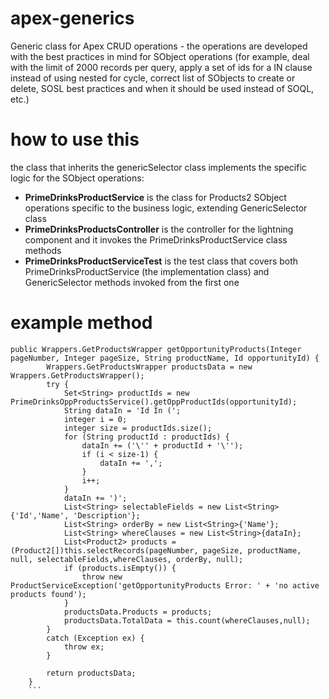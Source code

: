 # apex-generics
Generic class for Apex CRUD operations - the operations are developed with the best practices in mind for SObject operations (for example, deal with the limit of 2000 records per query, apply a set of ids for a IN clause instead of using nested for cycle, correct list of SObjects to create or delete, SOSL best practices and when it should be used instead of SOQL, etc.)

# how to use this
the class that inherits the genericSelector class implements the specific logic for the SObject operations:
- **PrimeDrinksProductService** is the class for Products2 SObject operations specific to the business logic, extending GenericSelector class
- **PrimeDrinksProductsController** is the controller for the lightning component and it invokes the PrimeDrinksProductService class methods
- **PrimeDrinksProductServiceTest** is the test class that covers both PrimeDrinksProductService (the implementation class) and GenericSelector methods invoked from the first one

# example method
```
public Wrappers.GetProductsWrapper getOpportunityProducts(Integer pageNumber, Integer pageSize, String productName, Id opportunityId) {
        Wrappers.GetProductsWrapper productsData = new Wrappers.GetProductsWrapper();
        try {
            Set<String> productIds = new PrimeDrinksOppProductsService().getOppProductIds(opportunityId);
            String dataIn = 'Id In (';
            integer i = 0;
            integer size = productIds.size();
            for (String productId : productIds) {
                dataIn += ('\'' + productId + '\'');
                if (i < size-1) {
                    dataIn += ',';
                }
                i++;
            }
            dataIn += ')';
            List<String> selectableFields = new List<String>{'Id','Name', 'Description'};
            List<String> orderBy = new List<String>{'Name'};
            List<String> whereClauses = new List<String>{dataIn};
            List<Product2> products = (Product2[])this.selectRecords(pageNumber, pageSize, productName, null, selectableFields,whereClauses, orderBy, null);
            if (products.isEmpty()) {
                throw new ProductServiceException('getOpportunityProducts Error: ' + 'no active products found');
            }
            productsData.Products = products;
            productsData.TotalData = this.count(whereClauses,null);
        }
        catch (Exception ex) {
            throw ex;
        }

        return productsData;
    }
    ```
